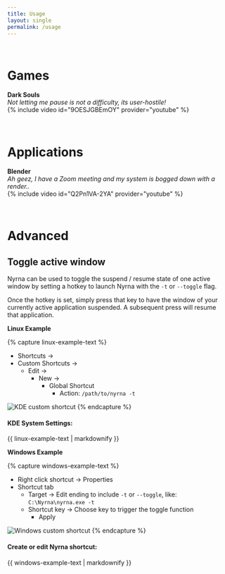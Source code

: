 ```yaml
---
title: Usage
layout: single
permalink: /usage
---
```



<br>


# Games

**Dark Souls**  
*Not letting me pause is not a difficulty, its user-hostile!*  
{% include video id="9OESJGBEmOY" provider="youtube" %}


<br>


# Applications

**Blender**  
*Ah geez, I have a Zoom meeting and my system is bogged down with a render..*  
{% include video id="Q2Pn1VA-2YA" provider="youtube" %}


<br>


# Advanced

## Toggle active window

Nyrna can be used to toggle the suspend / resume state of one active window by
setting a hotkey to launch Nyrna with the `-t` or `--toggle` flag.

Once the hotkey is set, simply press that key to have the window of your
currently active application suspended. A subsequent press will resume that
application.


**Linux Example**

{% capture linux-example-text %}
- Shortcuts ->
- Custom Shortcuts ->
  - Edit ->
    - New ->
      - Global Shortcut
        - Action: `/path/to/nyrna -t`

![KDE custom shortcut](assets/images/custom-shortcut-linux-kde.png)
{% endcapture %}

<div class="notice--info">
  <h4 class="no_toc">KDE System Settings:</h4>
  {{ linux-example-text | markdownify }}
</div>


**Windows Example**

{% capture windows-example-text %}
- Right click shortcut -> Properties
- Shortcut tab
  - Target -> Edit ending to include `-t` or `--toggle`, like: 
    `C:\Nyrna\nyrna.exe -t`
  - Shortcut key -> Choose key to trigger the toggle function
    - Apply

![Windows custom shortcut](assets/images/custom-shortcut-windows.png)
{% endcapture %}

<div class="notice--info">
  <h4 class="no_toc">Create or edit Nyrna shortcut:</h4>
  {{ windows-example-text | markdownify }}
</div>
